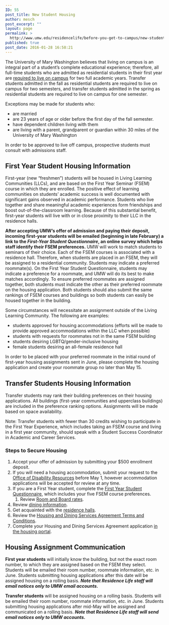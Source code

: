 ```yaml
---
ID: 55
post_title: New Student Housing
author: mesch
post_excerpt: ""
layout: page
permalink: >
  http://www.umw.edu/residencelife/before-you-get-to-campus/new-student-housing/
published: true
post_date: 2016-01-28 16:58:21
---
```

The University of Mary Washington believes that living on campus is an integral part of a student’s complete educational experience; therefore, all full-time students who are admitted as residential students in their first year are <a href="http://www.umw.edu/residencelife/before-you-get-to-campus/new-student-housing/on-campus-living-requirement/">required to live on campus</a> for two full academic years. Transfer students admitted in the fall as residential students are required to live on campus for two semesters, and transfer students admitted in the spring as residential students are required to live on campus for one semester.

Exceptions may be made for students who:
<ul>
 	<li>are married</li>
 	<li>are 23 years of age or older before the first day of the fall semester.</li>
 	<li>have dependent children living with them</li>
 	<li>are living with a parent, grandparent or guardian within 30 miles of the University of Mary Washington</li>
</ul>
In order to be approved to live off campus, prospective students must consult with admissions staff.
<h2>First Year Student Housing Information</h2>
First-year (new “freshmen”) students will be housed in Living Learning Communities (LLCs), and are based on the First Year Seminar (FSEM) course in which they are enrolled. The positive effect of learning communities on students’ academic success is well documented with significant gains observed in academic performance. Students who live together and share meaningful academic experiences form friendships and boost out-of-the-classroom learning. Because of this substantial benefit, first-year students will live with or in close proximity to their LLC in the residence halls.

<strong>After accepting UMW’s offer of admission and paying their deposit, incoming first-year students will be emailed (beginning in late February) a link to the</strong><strong> </strong><em><strong>First-Year Student Questionnaire</strong></em><strong>, an online survey which helps staff identify their FSEM preferences. </strong>UMW will work to match students to seminars of their choice. Each of the FSEM courses is associated with a residence hall. Therefore, when students are placed in an FSEM, they will be assigned to a residential community. Students may indicate a preferred roommate(s). On the First Year Student Questionnaire, students may indicate a preference for a roommate, and UMW will do its best to make matches accordingly. To ensure preferred roommates are assigned together, both students must indicate the other as their preferred roommate on the housing application. Both students should also submit the same rankings of FSEM courses and buildings so both students can easily be housed together in the building.

Some circumstances will necessitate an assignment outside of the Living Learning Community. The following are examples:
<ul>
 	<li>students approved for housing accommodations (efforts will be made to provide approved accommodations within the LLC when possible)</li>
 	<li>students with requests for roommates not in the same FSEM building</li>
 	<li>students desiring LGBTQ/gender-inclusive housing</li>
 	<li>female students desiring an all-female residence hall</li>
</ul>
In order to be placed with your preferred roommate in the initial round of first-year housing assignments sent in June, please complete the housing application and create your roommate group no later than May 15.
<h2>Transfer Students Housing Information</h2>
Transfer students may rank their building preferences on their housing applications. All buildings (first-year communities and upperclass buildings) are included in the preference ranking options. Assignments will be made based on space availability.

Note: Transfer students with fewer than 30 credits wishing to participate in the First Year Experience, which includes taking an FSEM course and living in a first year community, should speak with a Student Success Coordinator in Academic and Career Services.
<h3>Steps to Secure Housing</h3>
<ol>
 	<li>Accept your offer of admission by submitting your $500 enrollment deposit.</li>
 	<li>If you will need a housing accommodation, submit your request to the <a href="http://academics.umw.edu/disability/accommodations/housing-accommodations">Office of Disability Resources</a> before May 1, however accommodation applications will be accepted for review at any time.</li>
 	<li>If you are a First Year student, complete the <a href="http://academics.umw.edu/fsem">First Year Student Questionnaire</a>, which includes your five FSEM course preferences.
<ol>
 	<li>Review <a href="http://www.umw.edu/residencelife/before-you-get-to-campus/housing-selection/rates/">Room and Board rates</a>.</li>
</ol>
</li>
 	<li>Review <a href="https://umw.sodexomyway.com/">dining information</a>.</li>
 	<li>Get acquainted with the <a href="http://www.umw.edu/residencelife/residence-halls/">residence halls</a>.</li>
 	<li>Review the <a href="http://www.umw.edu/residencelife/before-you-get-to-campus/services-agreement/2017-2018/">Housing and Dining Services Agreement Terms and Conditions</a>.</li>
 	<li>Complete your Housing and Dining Services Agreement application <a href="https://umw.starrezhousing.com/starrezportal">in the housing portal</a>.</li>
</ol>
<h2>Housing Assignment Communication</h2>
<strong>First year students</strong> will initially know the building, but not the exact room number, to which they are assigned based on the FSEM they select. Students will be emailed their room number, roommate information, etc. in June. Students submitting housing applications after this date will be assigned housing on a rolling basis. <em><strong>Note that Residence Life staff will email notices only to UMW email accounts.</strong></em>

<strong>Transfer students</strong> will be assigned housing on a rolling basis. Students will be emailed their room number, roommate information, etc. in June. Students submitting housing applications after mid-May will be assigned and communicated on a rolling basis. <em><strong>Note that Residence Life staff will send email notices only to UMW accounts.</strong></em>